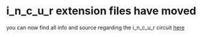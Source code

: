 # i_n_c_u_r extension files have moved

you can now find all info and source regarding the i_n_c_u_r circuit [here](https://github.com/cyberboy666/i_n_c_u_r)
